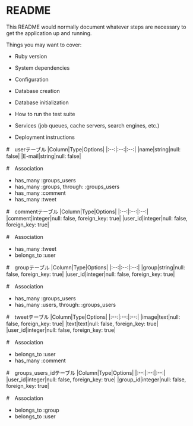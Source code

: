 # README

This README would normally document whatever steps are necessary to get the
application up and running.

Things you may want to cover:

* Ruby version

* System dependencies

* Configuration

* Database creation

* Database initialization

* How to run the test suite

* Services (job queues, cache servers, search engines, etc.)

* Deployment instructions


#　userテーブル
|Column|Type|Options|
|:--:|:--:|:--:|
|name|string|null: false|
|E-mail|string|null: false|

#　Association
- has_many :groups_users
- has_many :groups, through: :groups_users
- has_many :comment
- has_many :tweet

#　commentテーブル
|Column|Type|Options|
|:--:|:--:|:--:|
|comment|integer|null: false, foreign_key: true|
|user_id|integer|null: false, foreign_key: true|

#　Association
- has_many :tweet
- belongs_to :user

#　groupテーブル 
|Column|Type|Options|
|:--:|:--:|:--:|
|group|string|null: false, foreign_key: true|
|user_id|integer|null: false, foreign_key: true|

#　Association
- has_many :groups_users
- has_many :users, through: :groups_users

#　tweetテーブル
|Column|Type|Options|
|:--:|:--:|:--:|
|image|text|null: false, foreign_key: true|
|text|text|null: false, foreign_key: true|
|user_id|integer|null: false, foreign_key: true|

#　Association
- belongs_to :user
- has_many :comment

#　groups_users_idテーブル
|Column|Type|Options|
|:--:|:--:|:--:|
|user_id|integer|null: false, foreign_key: true|
|group_id|integer|null: false, foreign_key: true|

#　Association
- belongs_to :group
- belongs_to :user
